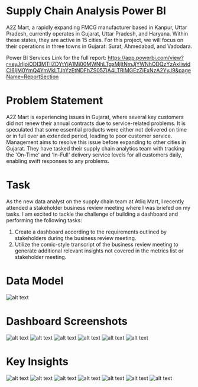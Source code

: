 # Supply Chain Analysis Power BI
A2Z Mart, a rapidly expanding FMCG manufacturer based in Kanpur, Uttar Pradesh, currently operates in Gujarat, Uttar Pradesh, and Haryana. Within these states, they are active in 15 cities. For this project, we will focus on their operations in three towns in Gujarat: Surat, Ahmedabad, and Vadodara.

Power BI Services Link for the full report: https://app.powerbi.com/view?r=eyJrIjoiODI3MTllZDYtYjA1Mi00MWNhLTgxMjItNmJjYWNhODQzYzAxIiwidCI6IjM0YmQ4YmVkLTJhYzEtNDFhZS05ZjA4LTRlMGEzZjExNzA2YyJ9&pageName=ReportSection

# Problem Statement
A2Z Mart is experiencing issues in Gujarat, where several key customers did not renew their annual contracts due to service-related problems. It is speculated that some essential products were either not delivered on time or in full over an extended period, leading to poor customer service. Management aims to resolve this issue before expanding to other cities in Gujarat. They have tasked their supply chain analytics team with tracking the 'On-Time' and 'In-Full' delivery service levels for all customers daily, enabling swift responses to any problems.

# Task
As the new data analyst on the supply chain team at Atliq Mart, I recently attended a stakeholder business review meeting where I was briefed on my tasks. I am excited to tackle the challenge of building a dashboard and performing the following tasks:

1. Create a dashboard according to the requirements outlined by stakeholders during the business review meeting.
2. Utilize the comic-style transcript of the business review meeting to generate additional relevant insights not covered in the metrics list or stakeholder meeting.

# Data Model
![alt text](https://github.com/kakkar87/supply-chain-analysis-power-bi/blob/main/images/data_model.png)

# Dashboard Screenshots
![alt text](https://github.com/kakkar87/supply-chain-analysis-power-bi/blob/main/images/Capture_1.PNG)
![alt text](https://github.com/kakkar87/supply-chain-analysis-power-bi/blob/main/images/Capture_2.PNG)
![alt text](https://github.com/kakkar87/supply-chain-analysis-power-bi/blob/main/images/Capture_3.PNG)
![alt text](https://github.com/kakkar87/supply-chain-analysis-power-bi/blob/main/images/Capture_4.PNG)
![alt text](https://github.com/kakkar87/supply-chain-analysis-power-bi/blob/main/images/Capture_5.PNG)
![alt text](https://github.com/kakkar87/supply-chain-analysis-power-bi/blob/main/images/Capture_6.PNG)

# Key Insights
![alt text](https://github.com/kakkar87/supply-chain-analysis-power-bi/blob/main/images/Capture_7.PNG)
![alt text](https://github.com/kakkar87/supply-chain-analysis-power-bi/blob/main/images/Capture_8.PNG)
![alt text](https://github.com/kakkar87/supply-chain-analysis-power-bi/blob/main/images/Capture_9.PNG)
![alt text](https://github.com/kakkar87/supply-chain-analysis-power-bi/blob/main/images/Capture_10.PNG)
![alt text](https://github.com/kakkar87/supply-chain-analysis-power-bi/blob/main/images/Capture_11.PNG)
![alt text](https://github.com/kakkar87/supply-chain-analysis-power-bi/blob/main/images/Capture_12.PNG)
![alt text](https://github.com/kakkar87/supply-chain-analysis-power-bi/blob/main/images/Capture_13.PNG)
